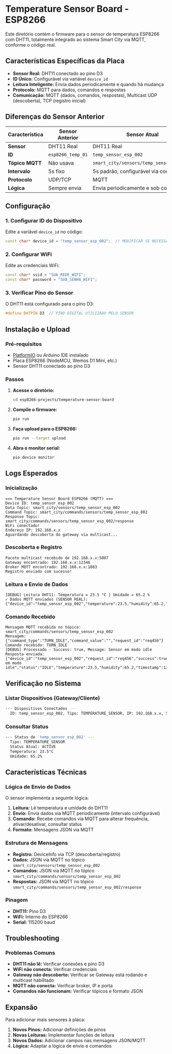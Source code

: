 # Temperature Sensor Board - ESP8266

Este diretório contém o firmware para o sensor de temperatura ESP8266 com DHT11, totalmente integrado ao sistema Smart City via MQTT, conforme o código real.

## Características Específicas da Placa

- **Sensor Real:** DHT11 conectado ao pino D3
- **ID Único:** Configurável via variável `device_id`
- **Leitura Inteligente:** Envia dados periodicamente e quando há mudança
- **Protocolo:** MQTT para dados, comandos e respostas
- **Comunicação:** MQTT (dados, comandos, respostas), Multicast UDP (descoberta), TCP (registro inicial)

## Diferenças do Sensor Anterior

| Característica | Sensor Anterior | Sensor Atual |
|----------------|-----------------|--------------|
| **Sensor** | DHT11 Real | DHT11 Real |
| **ID** | `esp8266_temp_01` | `temp_sensor_esp_002` |
| **Tópico MQTT** | Não usava | `smart_city/sensors/temp_sensor_esp_002` |
| **Intervalo** | 5s fixo | 5s padrão, configurável via comando |
| **Protocolo** | UDP/TCP | MQTT |
| **Lógica** | Sempre envia | Envia periodicamente e sob comando |

## Configuração

### 1. Configurar ID do Dispositivo
Edite a variável `device_id` no código:
```cpp
const char* device_id = "temp_sensor_esp_002";  // MODIFICAR SE NECESSÁRIO
```

### 2. Configurar WiFi
Edite as credenciais WiFi:
```cpp
const char* ssid = "SUA_REDE_WIFI";
const char* password = "SUA_SENHA_WIFI";
```

### 3. Verificar Pino do Sensor
O DHT11 está configurado para o pino D3:
```cpp
#define DHTPIN D3  // PINO DIGITAL UTILIZADO PELO SENSOR
```

## Instalação e Upload

### Pré-requisitos
- [PlatformIO](https://platformio.org/) ou Arduino IDE instalado
- Placa ESP8266 (NodeMCU, Wemos D1 Mini, etc.)
- Sensor DHT11 conectado ao pino D3

### Passos
1. **Acesse o diretório:**
   ```sh
   cd esp8266-projects/temperature-sensor-board
   ```
2. **Compile o firmware:**
   ```sh
   pio run
   ```
3. **Faça upload para o ESP8266:**
   ```sh
   pio run --target upload
   ```
4. **Abra o monitor serial:**
   ```sh
   pio device monitor
   ```

## Logs Esperados

### Inicialização
```
=== Temperature Sensor Board ESP8266 (MQTT) ===
Device ID: temp_sensor_esp_002
Data Topic: smart_city/sensors/temp_sensor_esp_002
Command Topic: smart_city/commands/sensors/temp_sensor_esp_002
Response Topic: smart_city/commands/sensors/temp_sensor_esp_002/response
WiFi conectado!
Endereço IP: 192.168.x.x
Aguardando descoberta do gateway via multicast...
```

### Descoberta e Registro
```
Pacote multicast recebido de 192.168.x.x:5007
Gateway encontrado: 192.168.x.x:12346
Broker MQTT encontrado: 192.168.x.x:1883
Registro enviado com sucesso!
```

### Leitura e Envio de Dados
```
[DEBUG] Leitura DHT11: Temperatura = 23.5 °C | Umidade = 65.2 %
✓ Dados MQTT enviados (SENSOR REAL): {"device_id":"temp_sensor_esp_002","temperature":23.5,"humidity":65.2,"status":"ACTIVE","timestamp":123456,"version":"mqtt_real","data_source":"dht11"}
```

### Comando Recebido
```
Mensagem MQTT recebida no tópico: smart_city/commands/sensors/temp_sensor_esp_002
Mensagem: {"command_type":"TURN_IDLE","command_value":"","request_id":"req456"}
Comando recebido: TURN_IDLE
[DEBUG] Processado - Success: true, Message: Sensor em modo idle
Resposta enviada: {"device_id":"temp_sensor_esp_002","request_id":"req456","success":true,"message":"Sensor em modo idle","status":"IDLE","temperature":23.5,"humidity":65.2,"timestamp":123456}
```

## Verificação no Sistema

### Listar Dispositivos (Gateway/Cliente)
```bash
--- Dispositivos Conectados ---
  ID: temp_sensor_esp_002, Tipo: TEMPERATURE_SENSOR, IP: 192.168.x.x, Status: ACTIVE
```

### Consultar Status
```bash
--- Status de 'temp_sensor_esp_002' ---
  Tipo: TEMPERATURE_SENSOR
  Status Atual: ACTIVE
  Temperatura: 23.5°C
  Umidade: 65.2%
```

## Características Técnicas

### Lógica de Envio de Dados
O sensor implementa a seguinte lógica:
1. **Leitura:** Lê temperatura e umidade do DHT11
2. **Envio:** Envia dados via MQTT periodicamente (intervalo configurável)
3. **Comando:** Recebe comandos via MQTT para alterar frequência, ativar/desativar, consultar status
4. **Formato:** Mensagens JSON via MQTT

### Estrutura de Mensagens

- **Registro:** DeviceInfo via TCP (descoberta/registro)
- **Dados:** JSON via MQTT no tópico `smart_city/sensors/temp_sensor_esp_002`
- **Comandos:** JSON via MQTT no tópico `smart_city/commands/sensors/temp_sensor_esp_002`
- **Respostas:** JSON via MQTT no tópico `smart_city/commands/sensors/temp_sensor_esp_002/response`

### Pinagem

- **DHT11:** Pino D3
- **WiFi:** Interno do ESP8266
- **Serial:** 115200 baud

## Troubleshooting

### Problemas Comuns
- **DHT11 não lê:** Verificar conexões e pino D3
- **WiFi não conecta:** Verificar credenciais
- **Gateway não descoberto:** Verificar se Gateway está rodando e multicast habilitado
- **MQTT não conecta:** Verificar broker, IP e porta
- **Comandos não funcionam:** Verificar tópicos e formato JSON

## Expansão

Para adicionar mais sensores à placa:
1. **Novos Pinos:** Adicionar definições de pinos
2. **Novas Leituras:** Implementar funções de leitura
3. **Novos Dados:** Adicionar campos nas mensagens JSON/MQTT
4. **Lógica:** Adaptar a lógica de envio e comandos